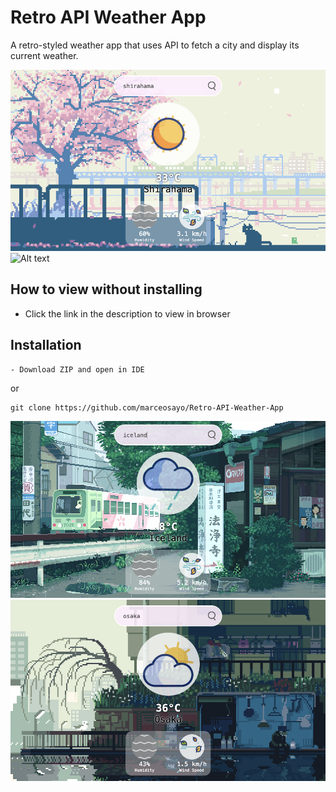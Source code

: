 # Retro API Weather App
A retro-styled weather app that uses API to fetch a city and display its current weather.

![Alt text](images/demos/shirahama.png)
![Alt text](images/demos/demo.gif)

## How to view without installing
- Click the link in the description to view in browser

## Installation

```
- Download ZIP and open in IDE
```
or
```
git clone https://github.com/marceosayo/Retro-API-Weather-App
```

![Alt text](images/demos/iceland.png)
![Alt text](images/demos/osaka.png)